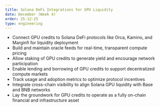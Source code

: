 ```yaml
---
title: Solana DeFi Integrations for GPU Liquidity
date: December (Week 4)
order: 25-12-25
type: engineering
---
```


- Connect GPU credits to Solana DeFi protocols like Orca, Kamino, and Marginfi for liquidity deployment
- Build and maintain oracle feeds for real-time, transparent compute pricing
- Allow staking of GPU credits to generate yield and encourage network participation
- Enable lending and borrowing of GPU credits to support decentralized compute markets
- Track usage and adoption metrics to optimize protocol incentives
- Integrate cross-chain visibility to align Solana GPU liquidity with Base and BNB networks
- Lay the groundwork for GPU credits to operate as a fully on-chain financial and infrastructure asset
